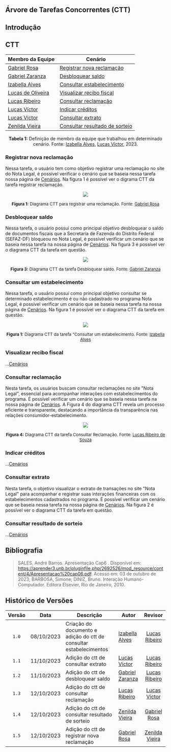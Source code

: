 ## Árvore de Tarefas Concorrentes (CTT)

## Introdução

## CTT

<div align="center">

| Membro da Equipe | Cenário  |
| ------------------------------------------------------------------------ | ---------------------------    |
| [Gabriel Rosa](https://github.com/gabrielrosa09)                         | [Registrar nova reclamação](https://github.com/Interacao-Humano-Computador/2023.2-NotaLegal/blob/main/docs/analise%20de%20requisitos/tecnicas-analise-de-tarefas/ctt.md#registrar-nova-reclama%C3%A7%C3%A3o)      |
| [Gabriel Zaranza](https://github.com/GZaranza)                           | [Desbloquear saldo](https://github.com/Interacao-Humano-Computador/2023.2-NotaLegal/blob/main/docs/analise%20de%20requisitos/tecnicas-analise-de-tarefas/ctt.md#desbloquear-saldo)              |
| [Izabella Alves](https://github.com/izabellaalves)                       | [Consultar estabelecimento](https://github.com/Interacao-Humano-Computador/2023.2-NotaLegal/blob/main/docs/analise%20de%20requisitos/tecnicas-analise-de-tarefas/ctt.md#consultar-um-estabelecimento)      |
| [Lucas de Oliveira](https://github.com/LucasOliveiraDiasMarquesFerreira) | [Visualizar recibo fiscal](https://github.com/Interacao-Humano-Computador/2023.2-NotaLegal/blob/main/docs/analise%20de%20requisitos/tecnicas-analise-de-tarefas/ctt.md#visualizar-recibo-fiscal)       |
| [Lucas Ribeiro](https://github.com/lucassouzs)                           | [Consultar reclamação](https://github.com/Interacao-Humano-Computador/2023.2-NotaLegal/blob/main/docs/analise%20de%20requisitos/tecnicas-analise-de-tarefas/ctt.md#consultar-reclama%C3%A7%C3%A3o)           |
| [Lucas Víctor](https://github.com/Lucas13032003)                         | [Indicar créditos](https://github.com/Interacao-Humano-Computador/2023.2-NotaLegal/blob/main/docs/analise%20de%20requisitos/tecnicas-analise-de-tarefas/ctt.md#indicar-cr%C3%A9ditos)               |
| [Lucas Víctor](https://github.com/Lucas13032003)                         | [Consultar extrato](https://github.com/Interacao-Humano-Computador/2023.2-NotaLegal/blob/main/docs/analise%20de%20requisitos/tecnicas-analise-de-tarefas/ctt.md#consultar-extrato)              |
| [Zenilda Vieira](https://github.com/zenildavieira)                       | [Consultar resultado de sorteio](https://github.com/Interacao-Humano-Computador/2023.2-NotaLegal/blob/main/docs/analise%20de%20requisitos/tecnicas-analise-de-tarefas/ctt.md#consultar-resultado-de-sorteio) |

**Tabela 1:** Definição de membro da equipe que trabalhou em determinado cenário.
Fonte: [Izabella Alves](https://github.com/izabellaalves),  [Lucas Víctor](https://github.com/Lucas13032003),  2023.

</div>


### Registrar nova reclamação

Nessa tarefa, o usuário tem como objetivo registrar uma reclamação no site do Nota Legal, é possível verificar o cenário que se baseia nessa tarefa nossa página de [Cenários](https://github.com/Interacao-Humano-Computador/2023.2-NotaLegal/blob/ad5200e9034c6795c53d8fa9a2f2c6bd0ef86b58/docs/analise%20de%20requisitos/cenarios.md#registrar-nova-reclama%C3%A7%C3%A3o). Na figura 1 é possível ver o digrama CTT da tarefa registrar reclamação.

<div align="center">

<img src="https://github.com/Interacao-Humano-Computador/2023.2-NotaLegal/blob/main/docs/imagens/Diagrama%20CTT%20Registrar%20Reclama%C3%A7%C3%A3o.jpg?raw=true" class="usecaseElement">

<font size="2"><p style="text-align: center"><b>Figura 1:</b> Diagrama CTT para registrar uma reclamação. Fonte: <a href="https://github.com/gabrielrosa09">Gabriel Rosa</a></b></p></font>

</div>

### Desbloquear saldo

Nessa tarefa, o usuário possui como principal objetivo desbloquear o saldo de documentos fiscais que a Secretaria de Fazenda do Distrito Federal (SEFAZ-DF) bloqueou no Nota Legal, é possível verificar um cenário que se baseia nessa tarefa na nossa página de [Cenários](https://github.com/Interacao-Humano-Computador/2023.2-NotaLegal/blob/ad5200e9034c6795c53d8fa9a2f2c6bd0ef86b58/docs/analise%20de%20requisitos/cenarios.md#desbloquear-saldo). Na figura 3 é possível
ver o diagrama CTT da tarefa em questão.

<div align="center">

<img src="https://github.com/Interacao-Humano-Computador/2023.2-NotaLegal/blob/main/docs/imagens/CTT%20-%20Desbloquear%20saldo%20(1).png?raw=true" class="usecaseElement">

<font size="2"><p style="text-align: center"><b>Figura 3:</b> Diagrama CTT da tarefa Desbloquear saldo. Fonte: <a href="https://github.com/GZaranza">Gabriel Zaranza</a></b></p></font>

</div>

### Consultar um estabelecimento

Nessa tarefa, o usuário possui como principal objetivo consultar se determinado estabelecimento é ou não cadastrado no programa Nota Legal, é possível verificar um cenário que se baseia nessa tarefa na nossa página de [Cenários](https://github.com/Interacao-Humano-Computador/2023.2-NotaLegal/blob/ad5200e9034c6795c53d8fa9a2f2c6bd0ef86b58/docs/analise%20de%20requisitos/cenarios.md#consultar-estabelecimento). Na figura 1 é possível
ver o diagrama CTT da tarefa em questão.

<div align="center">

<img src="https://github.com/Interacao-Humano-Computador/2023.2-NotaLegal/blob/main/docs/imagens/ctt-consultar-estabelecimento.png?raw=true" class="usecaseElement">

<font size="2"><p style="text-align: center"><b>Figura 1:</b> Diagrama CTT da tarefa "Consultar um estabelecimento. Fonte: <a href="https://github.com/izabellaalves">Izabella Alves</a></b></p></font>

</div>

### Visualizar recibo fiscal

...[Cenários](https://github.com/Interacao-Humano-Computador/2023.2-NotaLegal/blob/ad5200e9034c6795c53d8fa9a2f2c6bd0ef86b58/docs/analise%20de%20requisitos/cenarios.md#visualizar-recibo-fiscal)


### Consultar reclamação

Nesta tarefa, os usuários buscam consultar reclamações no site "Nota Legal", essencial para acompanhar interações com estabelecimentos do programa. É possível verificar um cenário que se baseia nessa tarefa na nossa página de [Cenários](https://github.com/Interacao-Humano-Computador/2023.2-NotaLegal/blob/ad5200e9034c6795c53d8fa9a2f2c6bd0ef86b58/docs/analise%20de%20requisitos/cenarios.md#consultar-reclama%C3%A7%C3%A3o). A Figura 4 do diagrama CTT revela um processo eficiente e transparente, destacando a importância da transparência nas relações consumidor-estabelecimento.

<div align="center">

<img src="https://github.com/Interacao-Humano-Computador/2023.2-NotaLegal/blob/main/docs/imagens/CTT%20-%20Consultar%20Reclama%C3%A7%C3%A3o.drawio.png?raw=true" class="usecaseElement">

<font size="2"><p style="text-align: center"><b>Figura 4:</b> Diagrama CTT da tarefa Consultar Reclamação. Fonte: <a href="https://github.com/lucassouzs">Lucas Ribeiro de Souza</a></b></p></font>

</div>


### Indicar créditos

...[Cenários](https://github.com/Interacao-Humano-Computador/2023.2-NotaLegal/blob/ad5200e9034c6795c53d8fa9a2f2c6bd0ef86b58/docs/analise%20de%20requisitos/cenarios.md#indica%C3%A7%C3%A3o-de-cr%C3%A9ditos)

### Consultar extrato

Nesta tarefa, o objetivo visualizar o extrato de transações no site "Nota Legal" para acompanhar e registrar suas interações financeiras com os estabelecimentos cadastrados no programa. É possível verificar um cenário que se baseia nessa tarefa na nossa página de [Cenários](https://github.com/Interacao-Humano-Computador/2023.2-NotaLegal/blob/ad5200e9034c6795c53d8fa9a2f2c6bd0ef86b58/docs/analise%20de%20requisitos/cenarios.md#consultar-extrato). Na figura 2 é possível ver o diagrama CTT da tarefa em questão.

### Consultar resultado de sorteio

...[Cenários](https://github.com/Interacao-Humano-Computador/2023.2-NotaLegal/blob/ad5200e9034c6795c53d8fa9a2f2c6bd0ef86b58/docs/analise%20de%20requisitos/cenarios.md#consultar-resultado-de-sorteio)

## Bibliografia

> SALES, André Barros. Apresentação Cap6 . Disponível em: https://aprender3.unb.br/pluginfile.php/2692526/mod_resource/content/4/Apresentacao%20cap06.pdf. Acesso em: 03 de outubro de 2023;
> BARBOSA, Simone; DINIZ, Bruno. Interação Humano-Computador. Editora Elsevier, Rio de Janeiro, 2010.

## Histórico de Versões

|Versão|Data|Descrição|Autor|Revisor|
|:----:|----|---------|-----|:-------:|
|`1.0`|08/10/2023|Criação do documento e adição do ctt de consultar estabelecimentos|[Izabella Alves](https://github.com/izabellaalves)|[Lucas Ribeiro](https://github.com/lucassouzs)|
|`1.1`|11/10/2023|Adição do ctt de consultar extrato|[Lucas Víctor](https://github.com/Lucas13032003)|[Lucas Ribeiro](https://github.com/lucassouzs)|
|`1.2`|11/10/2023|Adição do ctt de desbloquear saldo|[Gabriel Zaranza](https://github.com/GZaranza)|[Lucas Ribeiro](https://github.com/lucassouzs)|
|`1.3`|12/10/2023|Adição do ctt de consultar reclamação|[Lucas Ribeiro](https://github.com/lucassouzs)|[Lucas Víctor](https://github.com/Lucas13032003)|
|`1.4`|12/10/2023|Adição do ctt de consultar resultado de sorteio|[Zenilda Vieira](https://github.com/zenildavieira)|[Gabriel Rosa](https://github.com/gabrielrosa09)|
|`1.5`|12/10/2023|Adição do ctt de registrar nova reclamação|[Gabriel Rosa](https://github.com/gabrielrosa09)|[Zenilda Vieira](https://github.com/zenildavieira)|
